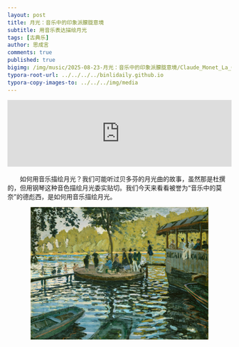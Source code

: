 ```yaml
---
layout: post
title: 月光：音乐中的印象派朦胧意境
subtitle: 用音乐表达描绘月光
tags: [古典乐]
author: 思成言
comments: true
published: true
bigimg: /img/music/2025-08-23-月光：音乐中的印象派朦胧意境/Claude_Monet_La_Grenouillére.jpg
typora-root-url: ../../../../binlidaily.github.io
typora-copy-images-to: ../../../img/media
---
```

<p align="center">
  <iframe allow="autoplay *; encrypted-media *;" frameborder="0" height="150" style="width:100%;max-width:660px;overflow:hidden;background:transparent;" sandbox="allow-forms allow-popups allow-same-origin allow-scripts allow-storage-access-by-user-activation allow-top-navigation-by-user-activation" src="https://embed.music.apple.com/cn/album/suite-bergamasque-l-75-no-3-clair-de-lune/1411407226?i=1411407781"></iframe>
</p>


　　如何用音乐描绘月光？我们可能听过贝多芬的月光曲的故事，虽然那是杜撰的，但用钢琴这种音色描绘月光委实贴切。我们今天来看看被誉为“音乐中的莫奈”的德彪西，是如何用音乐描绘月光。

<p align="center">
  <img width="400" height="" src="/img/music/2025-08-23-月光：音乐中的印象派朦胧意境/Claude_Monet_La_Grenouillére.jpg">
</p>